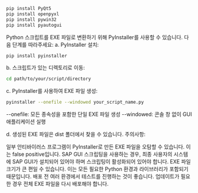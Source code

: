```bash
pip install PyQt5
pip install openpyxl
pip install pywin32
pip install pyautogui
```

Python 스크립트를 EXE 파일로 변환하기 위해 PyInstaller를 사용할 수 있습니다. 다음 단계를 따라주세요:
a. PyInstaller 설치:

```bash
pip install pyinstaller
```

b. 스크립트가 있는 디렉토리로 이동:

```bash
cd path/to/your/script/directory
```

c. PyInstaller를 사용하여 EXE 파일 생성:

```bash
pyinstaller --onefile --windowed your_script_name.py
```

--onefile: 모든 종속성을 포함한 단일 EXE 파일 생성
--windowed: 콘솔 창 없이 GUI 애플리케이션 실행

d. 생성된 EXE 파일은 dist 폴더에서 찾을 수 있습니다.
주의사항:

일부 안티바이러스 프로그램이 PyInstaller로 만든 EXE 파일을 오탐할 수 있습니다. 이는 false positive입니다.
SAP GUI 스크립팅을 사용하는 경우, 최종 사용자의 시스템에 SAP GUI가 설치되어 있어야 하며 스크립팅이 활성화되어 있어야 합니다.
EXE 파일 크기가 큰 편일 수 있습니다. 이는 모든 필요한 Python 환경과 라이브러리가 포함되기 때문입니다.
배포 전 여러 환경에서 테스트를 진행하는 것이 좋습니다.
업데이트가 필요한 경우 전체 EXE 파일을 다시 배포해야 합니다.
